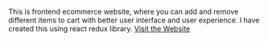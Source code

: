 This is frontend ecommerce website, where you can add and remove different items to cart with better user interface and user experience. I have created this using react redux library.
[Visit the Website](https://calm-kleicha-511460.netlify.app/)


